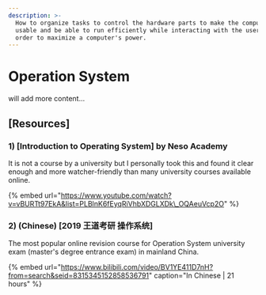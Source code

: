 ```yaml
---
description: >-
  How to organize tasks to control the hardware parts to make the computer
  usable and be able to run efficiently while interacting with the users, in
  order to maximize a computer's power.
---
```


# Operation System

will add more content...

## \[Resources\]

### 1\) \[Introduction to Operating System\] by Neso Academy

It is not a course by a university but I personally took this and found it clear enough and more watcher-friendly than many university courses available online.

{% embed url="https://www.youtube.com/watch?v=vBURTt97EkA&list=PLBlnK6fEyqRiVhbXDGLXDk\_OQAeuVcp2O" %}



### 2\) \(Chinese\) \[2019 王道考研 操作系统\]

The most popular online revision course for Operation System university exam \(master's degree entrance exam\) in mainland China.

{% embed url="https://www.bilibili.com/video/BV1YE411D7nH?from=search&seid=8315345152858536791" caption="In Chinese \| 21 hours" %}



